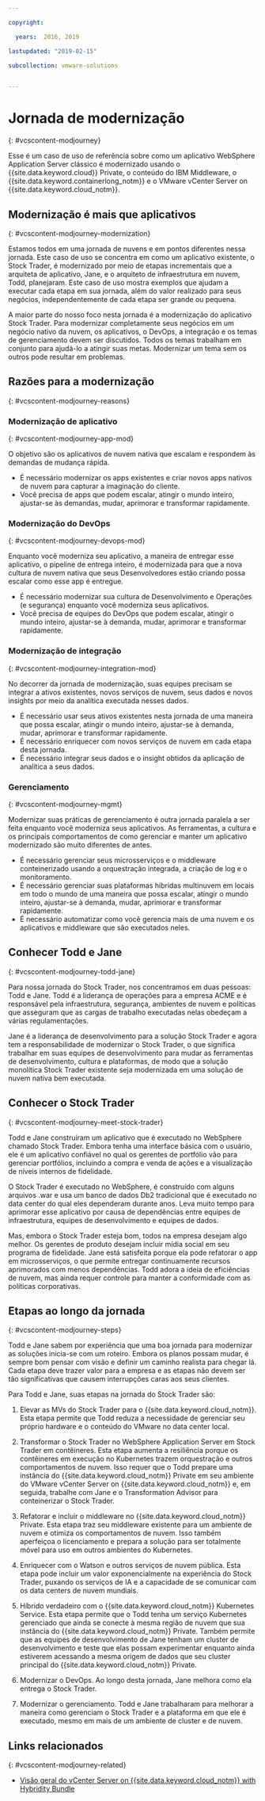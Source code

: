 ```yaml
---

copyright:

  years:  2016, 2019

lastupdated: "2019-02-15"

subcollection: vmware-solutions


---
```


# Jornada de modernização
{: #vcscontent-modjourney}

Esse é um caso de uso de referência sobre como um aplicativo WebSphere Application Server clássico é modernizado usando o {{site.data.keyword.cloud}} Private, o conteúdo do IBM Middleware, o {{site.data.keyword.containerlong_notm}} e o VMware vCenter Server on {{site.data.keyword.cloud_notm}}.

## Modernização é mais que aplicativos
{: #vcscontent-modjourney-modernization}

Estamos todos em uma jornada de nuvens e em pontos diferentes nessa jornada. Este caso de uso se concentra em como um aplicativo existente, o Stock Trader, é modernizado por meio de etapas incrementais que a arquiteta de aplicativo, Jane, e o arquiteto de infraestrutura em nuvem, Todd, planejaram. Este caso de uso mostra exemplos que ajudam a executar cada etapa em sua jornada, além do valor realizado para seus negócios, independentemente de cada etapa ser grande ou pequena.

A maior parte do nosso foco nesta jornada é a modernização do aplicativo Stock Trader. Para modernizar completamente seus negócios em um negócio nativo da nuvem, os aplicativos, o DevOps, a integração e os temas de gerenciamento devem ser discutidos. Todos os temas trabalham em conjunto para ajudá-lo a atingir suas metas. Modernizar um tema sem os outros pode resultar em problemas.

## Razões para a modernização
{: #vcscontent-modjourney-reasons}

### Modernização de aplicativo
{: #vcscontent-modjourney-app-mod}

O objetivo são os aplicativos de nuvem nativa que escalam e respondem às demandas de mudança rápida.

* É necessário modernizar os apps existentes e criar novos apps nativos de nuvem para capturar a imaginação do cliente.
* Você precisa de apps que podem escalar, atingir o mundo inteiro, ajustar-se às demandas, mudar, aprimorar e transformar rapidamente.

### Modernização do DevOps
{: #vcscontent-modjourney-devops-mod}

Enquanto você moderniza seu aplicativo, a maneira de entregar esse aplicativo, o pipeline de entrega inteiro, é modernizada para que a nova cultura de nuvem nativa que seus Desenvolvedores estão criando possa escalar como esse app é entregue.

* É necessário modernizar sua cultura de Desenvolvimento e Operações (e segurança) enquanto você moderniza seus aplicativos.
* Você precisa de equipes do DevOps que podem escalar, atingir o mundo inteiro, ajustar-se à demanda, mudar, aprimorar e transformar rapidamente.

###  Modernização de integração
{: #vcscontent-modjourney-integration-mod}

No decorrer da jornada de modernização, suas equipes precisam se integrar a ativos existentes, novos serviços de nuvem, seus dados e novos insights por meio da analítica executada nesses dados.

* É necessário usar seus ativos existentes nesta jornada de uma maneira que possa escalar, atingir o mundo inteiro, ajustar-se à demanda, mudar, aprimorar e transformar rapidamente.
* É necessário enriquecer com novos serviços de nuvem em cada etapa desta jornada.
* É necessário integrar seus dados e o insight obtidos da aplicação de analítica a seus dados.

### Gerenciamento
{: #vcscontent-modjourney-mgmt}

Modernizar suas práticas de gerenciamento é outra jornada paralela a ser feita enquanto você moderniza seus aplicativos. As ferramentas, a cultura e os principais comportamentos de como gerenciar e manter um aplicativo modernizado são muito diferentes de antes.

* É necessário gerenciar seus microsserviços e o middleware conteinerizado usando a orquestração integrada, a criação de log e o monitoramento.
* É necessário gerenciar suas plataformas híbridas multinuvem em locais em todo o mundo de uma maneira que possa escalar, atingir o mundo inteiro, ajustar-se à demanda, mudar, aprimorar e transformar rapidamente.
* É necessário automatizar como você gerencia mais de uma nuvem e os aplicativos e middleware que são executados neles.

## Conhecer Todd e Jane
{: #vcscontent-modjourney-todd-jane}

Para nossa jornada do Stock Trader, nos concentramos em duas pessoas: Todd e Jane. Todd é a liderança de operações para a empresa ACME e é responsável pela infraestrutura, segurança, ambientes de nuvem e políticas que asseguram que as cargas de trabalho executadas nelas obedeçam a várias regulamentações.

Jane é a liderança de desenvolvimento para a solução Stock Trader e agora tem a responsabilidade de modernizar o Stock Trader, o que significa trabalhar em suas equipes de desenvolvimento para mudar as ferramentas de desenvolvimento, cultura e plataformas, de modo que a solução monolítica Stock Trader existente seja modernizada em uma solução de nuvem nativa bem executada.

## Conhecer o Stock Trader
{: #vcscontent-modjourney-meet-stock-trader}

Todd e Jane construíram um aplicativo que é executado no WebSphere chamado Stock Trader. Embora tenha uma interface básica com o usuário, ele é um aplicativo confiável no qual os gerentes de portfólio vão para gerenciar portfólios, incluindo a compra e venda de ações e a visualização de níveis internos de fidelidade.

O Stock Trader é executado no WebSphere, é construído com alguns arquivos .war e usa um banco de dados Db2 tradicional que é executado no data center do qual eles dependeram durante anos. Leva muito tempo para aprimorar esse aplicativo por causa de dependências entre equipes de infraestrutura, equipes de desenvolvimento e equipes de dados.

Mas, embora o Stock Trader esteja bom, todos na empresa desejam algo melhor. Os gerentes de produto desejam incluir mídia social em seu programa de fidelidade. Jane está satisfeita porque ela pode refatorar o app em microsserviços, o que permite entregar continuamente recursos aprimorados com menos dependências. Todd adora a ideia de eficiências de nuvem, mas ainda requer controle para manter a conformidade com as políticas corporativas.

## Etapas ao longo da jornada
{: #vcscontent-modjourney-steps}

Todd e Jane sabem por experiência que uma boa jornada para modernizar as soluções inicia-se com um roteiro. Embora os planos possam mudar, é sempre bom pensar com visão e definir um caminho realista para chegar lá. Cada etapa deve trazer valor para a empresa e as etapas não devem ser tão significativas que causem interrupções caras aos seus clientes.

Para Todd e Jane, suas etapas na jornada do Stock Trader são:
1. Elevar as MVs do Stock Trader para o {{site.data.keyword.cloud_notm}}. Esta etapa permite que Todd reduza a necessidade de gerenciar seu próprio hardware e o conteúdo do VMware no data center local.

2. Transformar o Stock Trader no WebSphere Application Server em Stock Trader em contêineres. Esta etapa aumenta a resiliência porque os contêineres em execução no Kubernetes trazem orquestração e outros comportamentos de nuvem. Isso requer que o Todd prepare uma instância do {{site.data.keyword.cloud_notm}} Private em seu ambiente do VMware vCenter Server on {{site.data.keyword.cloud_notm}} e, em seguida, trabalhe com Jane e o Transformation Advisor para conteinerizar o Stock Trader.

3. Refatorar e incluir o middleware no {{site.data.keyword.cloud_notm}} Private. Esta etapa traz seu middleware existente para um ambiente de nuvem e otimiza os comportamentos de nuvem. Isso também aperfeiçoa o licenciamento e prepara a solução para
ser totalmente móvel para uso em outros ambientes do Kubernetes.

4. Enriquecer com o Watson e outros serviços de nuvem pública. Esta etapa pode incluir um valor exponencialmente na experiência do Stock Trader, puxando os serviços de IA e a capacidade de se comunicar com os data centers de nuvem mundiais.

5. Híbrido verdadeiro com o {{site.data.keyword.cloud_notm}} Kubernetes Service. Esta etapa permite que o Todd tenha um serviço Kubernetes gerenciado que ainda se conecte à mesma região de nuvem que sua instância do {{site.data.keyword.cloud_notm}} Private. Também permite que as equipes de desenvolvimento de Jane tenham um cluster de desenvolvimento e teste que elas possam experimentar enquanto ainda estiverem acessando a mesma origem de dados que seu cluster principal do {{site.data.keyword.cloud_notm}} Private.

6. Modernizar o DevOps. Ao longo desta jornada, Jane melhora como ela entrega o Stock Trader.

7. Modernizar o gerenciamento. Todd e Jane trabalharam para melhorar a maneira como gerenciam o Stock Trader e a plataforma em que ele é executado, mesmo em mais de um ambiente de cluster e de nuvem.

## Links relacionados
{: #vcscontent-modjourney-related}

* [Visão geral do vCenter Server on {{site.data.keyword.cloud_notm}} with Hybridity Bundle](/docs/services/vmwaresolutions/archiref/vcs?topic=vmware-solutions-vcs-hybridity-intro)
